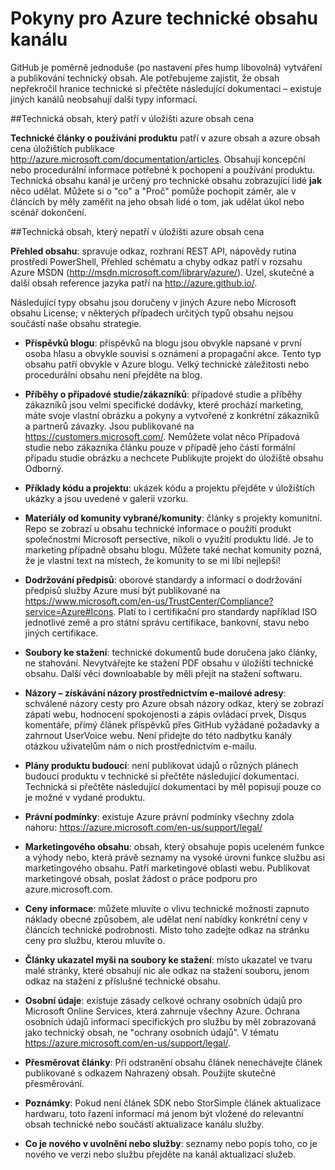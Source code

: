 <properties title="" pageTitle="Pokyny pro Azure technické obsahu kanálu" description="Popisuje Microsoft obsahu kanály, které zaměstnanci, partnery a Přispěvatelé komunity používejte pro publikování Azure technický obsah." metaKeywords="" services="" solutions="" documentationCenter="" authors="tysonn" videoId="" scriptId="" manager="carolz" />

<tags ms.service="contributor-guide" ms.devlang="" ms.topic="article" ms.tgt_pltfrm="" ms.workload="" ms.date="01/06/2015" ms.author="tysonn" />

# <a name="azure-technical-content-channel-guidance"></a>Pokyny pro Azure technické obsahu kanálu

GitHub je poměrně jednoduše (po nastavení přes hump libovolná) vytváření a publikování technický obsah. Ale potřebujeme zajistit, že obsah nepřekročil hranice technické si přečtěte následující dokumentaci – existuje jiných kanálů neobsahují další typy informací.

##<a name="technical-content-that-belongs-in-the-azure-content-pr-repository"></a>Technická obsah, který patří v úložišti azure obsah cena

**Technické články o používání produktu** patří v azure obsah a azure obsah cena úložištích publikace http://azure.microsoft.com/documentation/articles. Obsahují koncepční nebo procedurální informace potřebné k pochopení a používání produktu. Technická obsahu kanál je určený pro technické obsahu zobrazující lidé **jak** něco udělat. Můžete si o "co" a "Proč" pomůže pochopit záměr, ale v článcích by měly zaměřit na jeho obsah lidé o tom, jak udělat úkol nebo scénář dokončení.

##<a name="technical-content-that-does-not-belong-in-the-azure-content-pr-repository"></a>Technická obsah, který nepatří v úložišti azure obsah cena

**Přehled obsahu**: spravuje odkaz, rozhraní REST API, nápovědy rutina prostředí PowerShell, Přehled schématu a chyby odkaz patří v rozsahu Azure MSDN (http://msdn.microsoft.com/library/azure/). Uzel, skutečné a další obsah reference jazyka patří na http://azure.github.io/.

Následující typy obsahu jsou doručeny v jiných Azure nebo Microsoft obsahu License; v některých případech určitých typů obsahu nejsou součástí naše obsahu strategie.

- **Příspěvků blogu**: příspěvků na blogu jsou obvykle napsané v první osoba hlasu a obvykle souvisí s oznámení a propagační akce. Tento typ obsahu patří obvykle v Azure blogu. Velký technické záležitosti nebo procedurální obsahu není přejděte na blog.

- **Příběhy o případové studie/zákazníků**: případové studie a příběhy zákazníků jsou velmi specifické dodávky, které prochází marketing, máte svoje vlastní obrázku a pokyny a vytvořené z konkrétní zákazníků a partnerů závazky. Jsou publikované na https://customers.microsoft.com/. Nemůžete volat něco Případová studie nebo zákazníka článku pouze v případě jeho části formální případu studie obrázku a nechcete Publikujte projekt do úložiště obsahu Odborný.

- **Příklady kódu a projektu**: ukázek kódu a projektu přejděte v úložištích ukázky a jsou uvedené v galerii vzorku.

- **Materiály od komunity vybrané/komunity**: články s projekty komunitní. Repo se zobrazí u obsahu technické informace o použití produkt společnostmi Microsoft persective, nikoli o využití produktu lidé. Je to marketing případně obsahu blogu. Můžete také nechat komunity pozná, že je vlastní text na místech, že komunity to se mi líbí nejlepší!

- **Dodržování předpisů**: oborové standardy a informací o dodržování předpisů služby Azure musí být publikované na https://www.microsoft.com/en-us/TrustCenter/Compliance?service=Azure#Icons. Platí to i certifikační pro standardy například ISO jednotlivé země a pro státní správu certifikace, bankovní, stavu nebo jiných certifikace.

- **Soubory ke stažení**: technické dokumentů bude doručena jako články, ne stahování. Nevytvářejte ke stažení PDF obsahu v úložišti technické obsahu. Další věci downloabable by měli přejít na stažení softwaru.

- **Názory – získávání názory prostřednictvím e-mailové adresy**: schválené názory cesty pro Azure obsah názory odkaz, který se zobrazí zápatí webu, hodnocení spokojenosti a zápis ovládací prvek, Disqus komentáře, přímý článek příspěvků přes GitHub vyžádané požadavky a zahrnout UserVoice webu. Není přidejte do této nadbytku kanály otázkou uživatelům nám o nich prostřednictvím e-mailu.

- **Plány produktu budoucí**: není publikovat údajů o různých plánech budoucí produktu v technické si přečtěte následující dokumentaci. Technická si přečtěte následující dokumentaci by měl popisují pouze co je možné v vydané produktu.

- **Právní podmínky**: existuje Azure právní podmínky všechny zdola nahoru: https://azure.microsoft.com/en-us/support/legal/

- **Marketingového obsahu**: obsah, který obsahuje popis uceleném funkce a výhody nebo, která právě seznamy na vysoké úrovni funkce službu asi marketingového obsahu. Patří marketingové oblasti webu. Publikovat marketingové obsah, poslat žádost o práce podporu pro azure.microsoft.com.

- **Ceny informace**: můžete mluvíte o vlivu technické možnosti zapnuto náklady obecné způsobem, ale udělat není nabídky konkrétní ceny v článcích technické podrobnosti. Místo toho zadejte odkaz na stránku ceny pro službu, kterou mluvíte o.

- **Články ukazatel myši na soubory ke stažení**: místo ukazatel ve tvaru malé stránky, které obsahují nic ale odkaz na stažení souboru, jenom odkaz na stažení z příslušné technické obsahu.

- **Osobní údaje**: existuje zásady celkové ochrany osobních údajů pro Microsoft Online Services, která zahrnuje všechny Azure. Ochrana osobních údajů informací specifických pro službu by měl zobrazovaná jako technický obsah, ne "ochrany osobních údajů". V tématu https://azure.microsoft.com/en-us/support/legal/.

- **Přesměrovat články**: Při odstranění obsahu článek nenechávejte článek publikované s odkazem Nahrazený obsah. Použijte skutečné přesměrování.

- **Poznámky**: Pokud není článek SDK nebo StorSimple článek aktualizace hardwaru, toto řazení informací má jenom být vložené do relevantní obsah technické nebo součástí aktualizace kanálu služby.

- **Co je nového v uvolnění nebo služby**: seznamy nebo popis toho, co je nového ve verzi nebo službu přejděte na kanál aktualizací služeb.
